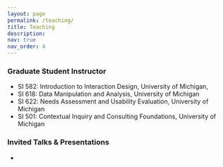 ```yaml
---
layout: page
permalink: /teaching/
title: Teaching
description: 
nav: true
nav_order: 4
---
```

### Graduate Student Instructor
- SI 582: Introduction to Interaction Design, University of Michigan, 
- SI 618: Data Manipulation and Analysis, University of Michigan
- SI 622: Needs Assessment and Usability Evaluation, University of Michigan
- SI 501: Contextual Inquiry and Consulting Foundations, University of Michigan

### Invited Talks & Presentations
- 
